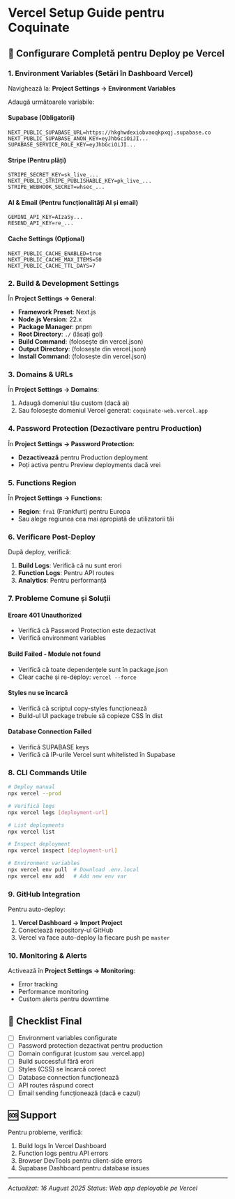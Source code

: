 # Vercel Setup Guide pentru Coquinate

## 🚀 Configurare Completă pentru Deploy pe Vercel

### 1. Environment Variables (Setări în Dashboard Vercel)

Navighează la: **Project Settings → Environment Variables**

Adaugă următoarele variabile:

#### Supabase (Obligatorii)

```env
NEXT_PUBLIC_SUPABASE_URL=https://hkghwdexiobvaoqkpxqj.supabase.co
NEXT_PUBLIC_SUPABASE_ANON_KEY=eyJhbGciOiJI...
SUPABASE_SERVICE_ROLE_KEY=eyJhbGciOiJI...
```

#### Stripe (Pentru plăți)

```env
STRIPE_SECRET_KEY=sk_live_...
NEXT_PUBLIC_STRIPE_PUBLISHABLE_KEY=pk_live_...
STRIPE_WEBHOOK_SECRET=whsec_...
```

#### AI & Email (Pentru funcționalități AI și email)

```env
GEMINI_API_KEY=AIzaSy...
RESEND_API_KEY=re_...
```

#### Cache Settings (Opțional)

```env
NEXT_PUBLIC_CACHE_ENABLED=true
NEXT_PUBLIC_CACHE_MAX_ITEMS=50
NEXT_PUBLIC_CACHE_TTL_DAYS=7
```

### 2. Build & Development Settings

În **Project Settings → General**:

- **Framework Preset**: Next.js
- **Node.js Version**: 22.x
- **Package Manager**: pnpm
- **Root Directory**: `./` (lăsați gol)
- **Build Command**: (folosește din vercel.json)
- **Output Directory**: (folosește din vercel.json)
- **Install Command**: (folosește din vercel.json)

### 3. Domains & URLs

În **Project Settings → Domains**:

1. Adaugă domeniul tău custom (dacă ai)
2. Sau folosește domeniul Vercel generat: `coquinate-web.vercel.app`

### 4. Password Protection (Dezactivare pentru Production)

În **Project Settings → Password Protection**:

- **Dezactivează** pentru Production deployment
- Poți activa pentru Preview deployments dacă vrei

### 5. Functions Region

În **Project Settings → Functions**:

- **Region**: `fra1` (Frankfurt) pentru Europa
- Sau alege regiunea cea mai apropiată de utilizatorii tăi

### 6. Verificare Post-Deploy

După deploy, verifică:

1. **Build Logs**: Verifică că nu sunt erori
2. **Function Logs**: Pentru API routes
3. **Analytics**: Pentru performanță

### 7. Probleme Comune și Soluții

#### Eroare 401 Unauthorized

- Verifică că Password Protection este dezactivat
- Verifică environment variables

#### Build Failed - Module not found

- Verifică că toate dependențele sunt în package.json
- Clear cache și re-deploy: `vercel --force`

#### Styles nu se încarcă

- Verifică că scriptul copy-styles funcționează
- Build-ul UI package trebuie să copieze CSS în dist

#### Database Connection Failed

- Verifică SUPABASE keys
- Verifică că IP-urile Vercel sunt whitelisted în Supabase

### 8. CLI Commands Utile

```bash
# Deploy manual
npx vercel --prod

# Verifică logs
npx vercel logs [deployment-url]

# List deployments
npx vercel list

# Inspect deployment
npx vercel inspect [deployment-url]

# Environment variables
npx vercel env pull  # Download .env.local
npx vercel env add   # Add new env var
```

### 9. GitHub Integration

Pentru auto-deploy:

1. **Vercel Dashboard → Import Project**
2. Conectează repository-ul GitHub
3. Vercel va face auto-deploy la fiecare push pe `master`

### 10. Monitoring & Alerts

Activează în **Project Settings → Monitoring**:

- Error tracking
- Performance monitoring
- Custom alerts pentru downtime

## 📝 Checklist Final

- [ ] Environment variables configurate
- [ ] Password protection dezactivat pentru production
- [ ] Domain configurat (custom sau .vercel.app)
- [ ] Build successful fără erori
- [ ] Styles (CSS) se încarcă corect
- [ ] Database connection funcționează
- [ ] API routes răspund corect
- [ ] Email sending funcționează (dacă e cazul)

## 🆘 Support

Pentru probleme, verifică:

1. Build logs în Vercel Dashboard
2. Function logs pentru API errors
3. Browser DevTools pentru client-side errors
4. Supabase Dashboard pentru database issues

---

_Actualizat: 16 August 2025_
_Status: Web app deployable pe Vercel_
